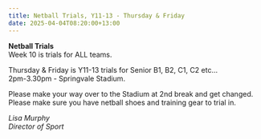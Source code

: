 ```yaml
---
title: Netball Trials, Y11-13 - Thursday & Friday
date: 2025-04-04T08:20:00+13:00
---
```

**Netball Trials**  
Week 10 is trials for ALL teams.

Thursday & Friday is Y11-13 trials for Senior B1, B2, C1, C2 etc...  
2pm-3.30pm - Springvale Stadium.

Please make your way over to the Stadium at 2nd break and get changed.  
Please make sure you have netball shoes and training gear to trial in.

*Lisa Murphy  
Director of Sport*  
